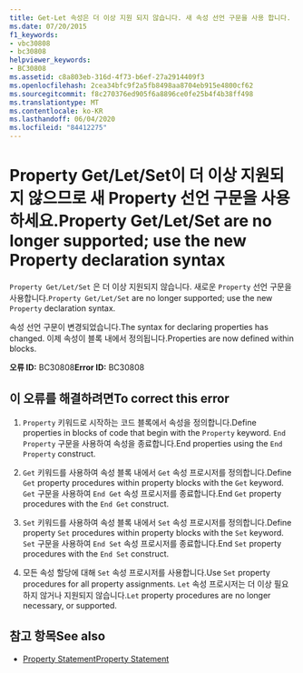```yaml
---
title: Get-Let 속성은 더 이상 지원 되지 않습니다. 새 속성 선언 구문을 사용 합니다.
ms.date: 07/20/2015
f1_keywords:
- vbc30808
- bc30808
helpviewer_keywords:
- BC30808
ms.assetid: c8a803eb-316d-4f73-b6ef-27a2914409f3
ms.openlocfilehash: 2cea34bfc9f2a5fb8498aa8704eb915e4800cf62
ms.sourcegitcommit: f8c270376ed905f6a8896ce0fe25b4f4b38ff498
ms.translationtype: MT
ms.contentlocale: ko-KR
ms.lasthandoff: 06/04/2020
ms.locfileid: "84412275"
---
```

# <a name="property-getletset-are-no-longer-supported-use-the-new-property-declaration-syntax"></a><span data-ttu-id="6c8e3-102">Property Get/Let/Set이 더 이상 지원되지 않으므로 새 Property 선언 구문을 사용하세요.</span><span class="sxs-lookup"><span data-stu-id="6c8e3-102">Property Get/Let/Set are no longer supported; use the new Property declaration syntax</span></span>
<span data-ttu-id="6c8e3-103">`Property Get/Let/Set` 은 더 이상 지원되지 않습니다. 새로운 `Property` 선언 구문을 사용합니다.</span><span class="sxs-lookup"><span data-stu-id="6c8e3-103">`Property Get/Let/Set` are no longer supported; use the new `Property` declaration syntax.</span></span>  
  
 <span data-ttu-id="6c8e3-104">속성 선언 구문이 변경되었습니다.</span><span class="sxs-lookup"><span data-stu-id="6c8e3-104">The syntax for declaring properties has changed.</span></span> <span data-ttu-id="6c8e3-105">이제 속성이 블록 내에서 정의됩니다.</span><span class="sxs-lookup"><span data-stu-id="6c8e3-105">Properties are now defined within blocks.</span></span>  
  
 <span data-ttu-id="6c8e3-106">**오류 ID:** BC30808</span><span class="sxs-lookup"><span data-stu-id="6c8e3-106">**Error ID:** BC30808</span></span>  
  
## <a name="to-correct-this-error"></a><span data-ttu-id="6c8e3-107">이 오류를 해결하려면</span><span class="sxs-lookup"><span data-stu-id="6c8e3-107">To correct this error</span></span>  
  
1. <span data-ttu-id="6c8e3-108">`Property` 키워드로 시작하는 코드 블록에서 속성을 정의합니다.</span><span class="sxs-lookup"><span data-stu-id="6c8e3-108">Define properties in blocks of code that begin with the `Property` keyword.</span></span> <span data-ttu-id="6c8e3-109">`End Property` 구문을 사용하여 속성을 종료합니다.</span><span class="sxs-lookup"><span data-stu-id="6c8e3-109">End properties using the `End Property` construct.</span></span>  
  
2. <span data-ttu-id="6c8e3-110">`Get` 키워드를 사용하여 속성 블록 내에서 `Get` 속성 프로시저를 정의합니다.</span><span class="sxs-lookup"><span data-stu-id="6c8e3-110">Define `Get` property procedures within property blocks with the `Get` keyword.</span></span> <span data-ttu-id="6c8e3-111">`Get` 구문을 사용하여 `End Get` 속성 프로시저를 종료합니다.</span><span class="sxs-lookup"><span data-stu-id="6c8e3-111">End `Get` property procedures with the `End Get` construct.</span></span>  
  
3. <span data-ttu-id="6c8e3-112">`Set` 키워드를 사용하여 속성 블록 내에서 `Set` 속성 프로시저를 정의합니다.</span><span class="sxs-lookup"><span data-stu-id="6c8e3-112">Define property `Set` procedures within property blocks with the `Set` keyword.</span></span> <span data-ttu-id="6c8e3-113">`Set` 구문을 사용하여 `End Set` 속성 프로시저를 종료합니다.</span><span class="sxs-lookup"><span data-stu-id="6c8e3-113">End `Set` property procedures with the `End Set` construct.</span></span>  
  
4. <span data-ttu-id="6c8e3-114">모든 속성 할당에 대해 `Set` 속성 프로시저를 사용합니다.</span><span class="sxs-lookup"><span data-stu-id="6c8e3-114">Use `Set` property procedures for all property assignments.</span></span> <span data-ttu-id="6c8e3-115">`Let` 속성 프로시저는 더 이상 필요하지 않거나 지원되지 않습니다.</span><span class="sxs-lookup"><span data-stu-id="6c8e3-115">`Let` property procedures are no longer necessary, or supported.</span></span>  
  
## <a name="see-also"></a><span data-ttu-id="6c8e3-116">참고 항목</span><span class="sxs-lookup"><span data-stu-id="6c8e3-116">See also</span></span>

- [<span data-ttu-id="6c8e3-117">Property Statement</span><span class="sxs-lookup"><span data-stu-id="6c8e3-117">Property Statement</span></span>](../language-reference/statements/property-statement.md)
